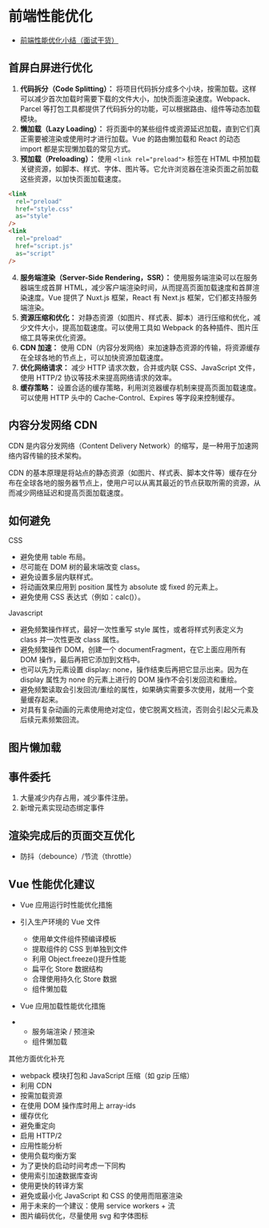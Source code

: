 # 前端性能优化

- [前端性能优化小结（面试干货）](https://zhuanlan.zhihu.com/p/115047733)

## 首屏白屏进行优化

1. **代码拆分（Code Splitting）：** 将项目代码拆分成多个小块，按需加载。这样可以减少首次加载时需要下载的文件大小，加快页面渲染速度。Webpack、Parcel 等打包工具都提供了代码拆分的功能，可以根据路由、组件等动态加载模块。
2. **懒加载（Lazy Loading）：** 将页面中的某些组件或资源延迟加载，直到它们真正需要被渲染或使用时才进行加载。Vue 的路由懒加载和 React 的动态 import 都是实现懒加载的常见方式。
3. **预加载（Preloading）：** 使用 `<link rel="preload">` 标签在 HTML 中预加载关键资源，如脚本、样式、字体、图片等。它允许浏览器在渲染页面之前加载这些资源，以加快页面加载速度。

```html
<link
  rel="preload"
  href="style.css"
  as="style"
/>
<link
  rel="preload"
  href="script.js"
  as="script"
/>
```

4. **服务端渲染（Server-Side Rendering，SSR）：** 使用服务端渲染可以在服务器端生成首屏 HTML，减少客户端渲染时间，从而提高页面加载速度和首屏渲染速度。Vue 提供了 Nuxt.js 框架，React 有 Next.js 框架，它们都支持服务端渲染。
5. **资源压缩和优化：** 对静态资源（如图片、样式表、脚本）进行压缩和优化，减少文件大小，提高加载速度。可以使用工具如 Webpack 的各种插件、图片压缩工具等来优化资源。
6. **CDN 加速：** 使用 CDN（内容分发网络）来加速静态资源的传输，将资源缓存在全球各地的节点上，可以加快资源加载速度。
7. **优化网络请求：** 减少 HTTP 请求次数，合并或内联 CSS、JavaScript 文件，使用 HTTP/2 协议等技术来提高网络请求的效率。
8. **缓存策略：** 设置合适的缓存策略，利用浏览器缓存机制来提高页面加载速度。可以使用 HTTP 头中的 Cache-Control、Expires 等字段来控制缓存。

## 内容分发网络 CDN

CDN 是内容分发网络（Content Delivery Network）的缩写，是一种用于加速网络内容传输的技术架构。

CDN 的基本原理是将站点的静态资源（如图片、样式表、脚本文件等）缓存在分布在全球各地的服务器节点上，使用户可以从离其最近的节点获取所需的资源，从而减少网络延迟和提高页面加载速度。

## 如何避免

CSS

- 避免使用 table 布局。
- 尽可能在 DOM 树的最末端改变 class。
- 避免设置多层内联样式。
- 将动画效果应用到 position 属性为 absolute 或 fixed 的元素上。
- 避免使用 CSS 表达式（例如：calc()）。

Javascript

- 避免频繁操作样式，最好一次性重写 style 属性，或者将样式列表定义为 class 并一次性更改 class 属性。
- 避免频繁操作 DOM，创建一个 documentFragment，在它上面应用所有 DOM 操作，最后再把它添加到文档中。
- 也可以先为元素设置 display: none，操作结束后再把它显示出来。因为在 display 属性为 none 的元素上进行的 DOM 操作不会引发回流和重绘。
- 避免频繁读取会引发回流/重绘的属性，如果确实需要多次使用，就用一个变量缓存起来。
- 对具有复杂动画的元素使用绝对定位，使它脱离文档流，否则会引起父元素及后续元素频繁回流。

## 图片懒加载

## 事件委托

1. 大量减少内存占用，减少事件注册。
2. 新增元素实现动态绑定事件

## 渲染完成后的页面交互优化

- 防抖（debounce）/节流（throttle）

## Vue 性能优化建议

- Vue 应用运行时性能优化措施

- 引入生产环境的 Vue 文件

  - 使用单文件组件预编译模板
  - 提取组件的 CSS 到单独到文件
  - 利用 Object.freeze()提升性能
  - 扁平化 Store 数据结构
  - 合理使用持久化 Store 数据
  - 组件懒加载

- Vue 应用加载性能优化措施

- - 服务端渲染 / 预渲染
  - 组件懒加载

其他方面优化补充

- webpack 模块打包和 JavaScript 压缩（如 gzip 压缩）
- 利用 CDN
- 按需加载资源
- 在使用 DOM 操作库时用上 array-ids
- 缓存优化
- 避免重定向
- 启用 HTTP/2
- 应用性能分析
- 使用负载均衡方案
- 为了更快的启动时间考虑一下同构
- 使用索引加速数据库查询
- 使用更快的转译方案
- 避免或最小化 JavaScript 和 CSS 的使用而阻塞渲染
- 用于未来的一个建议：使用 service workers + 流
- 图片编码优化，尽量使用 svg 和字体图标
